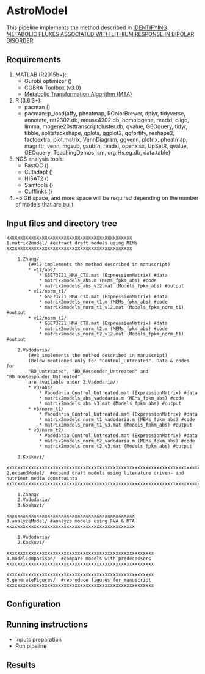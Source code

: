 # AstroModel
This pipeline implements the method described in 
[IDENTIFYING METABOLIC FLUXES ASSOCIATED WITH LITHIUM RESPONSE IN BIPOLAR DISORDER](https://anin90.github.io/).

## Requirements
1. MATLAB (R2015b+):
   * Gurobi optimizer ()
   * COBRA Toolbox (v3.0)
   * [Metabolic Transformation Algorithm (MTA)](https://github.com/ImNotaGit/MTA)
2. R (3.6.3+):
   * pacman ()
   * pacman::p_load(affy, pheatmap, RColorBrewer, dplyr, tidyverse, annotate, rat2302.db, mouse4302.db, homologene, 
							readxl, oligo, limma, mogene20sttranscriptcluster.db, qvalue, GEOquery, tidyr, tibble, splitstackshape, gplots, 
							ggplot2, ggfortify, reshape2, factoextra, plot.matrix, VennDiagram, ggvenn, plotrix, pheatmap, magrittr, venn, 
							mgsub, gsubfn, readxl, openxlsx, UpSetR, qvalue, GEOquery, TeachingDemos, sm, org.Hs.eg.db, data.table)
4. NGS analysis tools: 
   * FastQC ()
   * Cutadapt ()
   * HISAT2 ()
   * Samtools ()
   * Cufflinks ()
5. ~5 GB space, and more space will be required depending on the number of models that are built

## Input files and directory tree
````````````
xxxxxxxxxxxxxxxxxxxxxxxxxxxxxxxxxxxxxxxxxxxxxx
1.matrix2model/	#extract draft models using MEMs
xxxxxxxxxxxxxxxxxxxxxxxxxxxxxxxxxxxxxxxxxxxxxx

    1.Zhang/ 
		(#v12 implements the method described in manuscript)
		* v12/abs/
			* GSE73721_HMA_CTX.mat (ExpressionMatrix) #data
			* matrix2models_abs.m (MEMs_fpkm_abs) #code
			* matrix2models_abs_v12.mat (Models_fpkm_abs) #output
		* v12/norm_t1/
			* GSE73721_HMA_CTX.mat (ExpressionMatrix) #data
			* matrix2models_norm_t1.m (MEMs_fpkm_abs) #code
			* matrix2models_norm_t1_v12.mat (Models_fpkm_norm_t1) #output	
		* v12/norm_t2/
			* GSE73721_HMA_CTX.mat (ExpressionMatrix) #data
			* matrix2models_norm_t2.m (MEMs_fpkm_abs) #code
			* matrix2models_norm_t2_v12.mat (Models_fpkm_norm_t1) #output
			
    2.Vadodaria/
		(#v3 implements the method described in manuscript)
		(Below mentioned only for "Control_Untreated". Data & codes for 
		"BD_Untreated", "BD_Responder_Untreated" and "BD_NonResponder_Untreated" 
		are available under 2.Vadodaria/)
		* v3/abs/
			* Vadodaria_Control_Untreated.mat (ExpressionMatrix) #data
			* matrix2models_abs_vadodaria.m (MEMs_fpkm_abs) #code
			* matrix2models_abs_v3.mat (Models_fpkm_abs) #output
		* v3/norm_t1/
			* Vadodaria_Control_Untreated.mat (ExpressionMatrix) #data
			* matrix2models_norm_t1_vadodaria.m (MEMs_fpkm_abs) #code
			* matrix2models_norm_t1_v3.mat (Models_fpkm_abs) #output
		* v3/norm_t2/
			* Vadodaria_Control_Untreated.mat (ExpressionMatrix) #data
			* matrix2models_norm_t2_vadodaria.m (MEMs_fpkm_abs) #code
			* matrix2models_norm_t2_v3.mat (Models_fpkm_abs) #output
    
    3.Koskuvi/

xxxxxxxxxxxxxxxxxxxxxxxxxxxxxxxxxxxxxxxxxxxxxxxxxxxxxxxxxxxxxxxxxxxxxxxxxxxxxxxxxxxx
2.expandModel/	#expand draft models using literature driven- and nutrient media constraints
xxxxxxxxxxxxxxxxxxxxxxxxxxxxxxxxxxxxxxxxxxxxxxxxxxxxxxxxxxxxxxxxxxxxxxxxxxxxxxxxxxxx

    1.Zhang/
    2.Vadodaria/
    3.Koskuvi/

xxxxxxxxxxxxxxxxxxxxxxxxxxxxxxxxxxxxxxxxxxxxxxx
3.analyzeModel/	#analyze models using FVA & MTA
xxxxxxxxxxxxxxxxxxxxxxxxxxxxxxxxxxxxxxxxxxxxxxx

	1.Vadodaria/
	2.Koskuvi/

xxxxxxxxxxxxxxxxxxxxxxxxxxxxxxxxxxxxxxxxxxxxxxxxxxxxxx
4.modelComparison/	#compare models with predecessors  
xxxxxxxxxxxxxxxxxxxxxxxxxxxxxxxxxxxxxxxxxxxxxxxxxxxxxx

xxxxxxxxxxxxxxxxxxxxxxxxxxxxxxxxxxxxxxxxxxxxxxxxxxxxxx
5.generateFigures/	#reproduce figures for manuscript
xxxxxxxxxxxxxxxxxxxxxxxxxxxxxxxxxxxxxxxxxxxxxxxxxxxxxx

````````````

## Configuration

## Running instructions
   * Inputs preparation
   * Run pipeline

## Results

